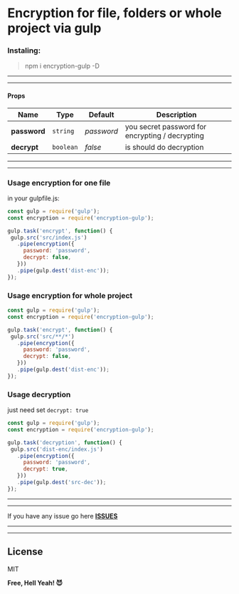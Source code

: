 # Encryption for file, folders or whole project via gulp

### Instaling:
> npm i encryption-gulp -D
 ________________________________________________________
 ________________________________________________________

 #### Props

| Name | Type | Default | Description |
| --- | --- | --- | --- |
| **password** | `string` | *password* | you secret password for encrypting / decrypting  |
| **decrypt** | `boolean` | *false* | is should do decryption |

 ________________________________________________________
 ________________________________________________________

 ### Usage encryption for one file

 in your gulpfile.js:
 ```javascript
const gulp = require('gulp');
const encryption = require('encryption-gulp');

gulp.task('encrypt', function() {
  gulp.src('src/index.js')
    .pipe(encryption({
      password: 'password',
      decrypt: false,
    }))
    .pipe(gulp.dest('dist-enc'));
});

 ```

  ### Usage encryption for whole project

 ```javascript
const gulp = require('gulp');
const encryption = require('encryption-gulp');

gulp.task('encrypt', function() {
  gulp.src('src/**/*')
    .pipe(encryption({
      password: 'password',
      decrypt: false,
    }))
    .pipe(gulp.dest('dist-enc'));
});
 ```

 ### Usage decryption

 just need set `decrypt: true`
 ```javascript
const gulp = require('gulp');
const encryption = require('encryption-gulp');

gulp.task('decryption', function() {
  gulp.src('dist-enc/index.js')
    .pipe(encryption({
      password: 'password',
      decrypt: true,
    }))
    .pipe(gulp.dest('src-dec'));
});
 ```
________________________________________________________
________________________________________________________
If you have any issue go here
**[ISSUES](https://github.com/sakalx/encrypt/issues)**
 ________________________________________________________
 ________________________________________________________
License
----

MIT

**Free, Hell Yeah! 😈**